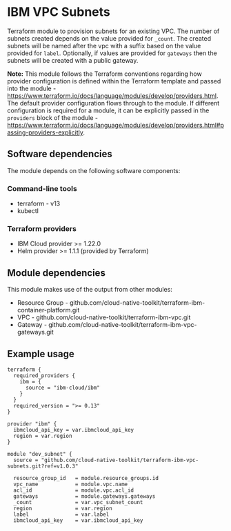 # IBM VPC Subnets
   
Terraform module to provision subnets for an existing VPC. The number of subnets created depends on the value provided for `_count`. The created subnets will be named after the vpc with a suffix based on the value provided for `label`. Optionally, if values are provided for `gateways` then the subnets will be created with a public gateway.

**Note:** This module follows the Terraform conventions regarding how provider configuration is defined within the Terraform template and passed into the module - https://www.terraform.io/docs/language/modules/develop/providers.html. The default provider configuration flows through to the module. If different configuration is required for a module, it can be explicitly passed in the `providers` block of the module - https://www.terraform.io/docs/language/modules/develop/providers.html#passing-providers-explicitly.

## Software dependencies

The module depends on the following software components:

### Command-line tools

- terraform - v13
- kubectl

### Terraform providers

- IBM Cloud provider >= 1.22.0
- Helm provider >= 1.1.1 (provided by Terraform)

## Module dependencies

This module makes use of the output from other modules:

- Resource Group - github.com/cloud-native-toolkit/terraform-ibm-container-platform.git
- VPC - github.com/cloud-native-toolkit/terraform-ibm-vpc.git
- Gateway - github.com/cloud-native-toolkit/terraform-ibm-vpc-gateways.git

## Example usage

```hcl-terraform
terraform {
  required_providers {
    ibm = {
      source = "ibm-cloud/ibm"
    }
  }
  required_version = ">= 0.13"
}

provider "ibm" {
  ibmcloud_api_key = var.ibmcloud_api_key
  region = var.region
}

module "dev_subnet" {
  source = "github.com/cloud-native-toolkit/terraform-ibm-vpc-subnets.git?ref=v1.0.3"
  
  resource_group_id   = module.resource_groups.id
  vpc_name            = module.vpc.name
  acl_id              = module.vpc.acl_id
  gateways            = module.gateways.gateways
  _count              = var.vpc_subnet_count
  region              = var.region
  label               = var.label
  ibmcloud_api_key    = var.ibmcloud_api_key
```

